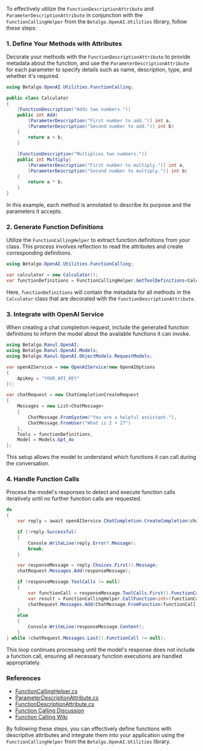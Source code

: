 To effectively utilize the `FunctionDescriptionAttribute` and `ParameterDescriptionAttribute` in conjunction with the `FunctionCallingHelper` from the `Betalgo.OpenAI.Utilities` library, follow these steps:

### 1. **Define Your Methods with Attributes**

Decorate your methods with the `FunctionDescriptionAttribute` to provide metadata about the function, and use the `ParameterDescriptionAttribute` for each parameter to specify details such as name, description, type, and whether it's required.

```csharp
using Betalgo.OpenAI.Utilities.FunctionCalling;

public class Calculator
{
    [FunctionDescription("Adds two numbers.")]
    public int Add(
        [ParameterDescription("First number to add.")] int a,
        [ParameterDescription("Second number to add.")] int b)
    {
        return a + b;
    }

    [FunctionDescription("Multiplies two numbers.")]
    public int Multiply(
        [ParameterDescription("First number to multiply.")] int a,
        [ParameterDescription("Second number to multiply.")] int b)
    {
        return a * b;
    }
}
```

In this example, each method is annotated to describe its purpose and the parameters it accepts.

### 2. **Generate Function Definitions**

Utilize the `FunctionCallingHelper` to extract function definitions from your class. This process involves reflection to read the attributes and create corresponding definitions.

```csharp
using Betalgo.OpenAI.Utilities.FunctionCalling;

var calculator = new Calculator();
var functionDefinitions = FunctionCallingHelper.GetToolDefinitions<Calculator>();
```

Here, `functionDefinitions` will contain the metadata for all methods in the `Calculator` class that are decorated with the `FunctionDescriptionAttribute`.

### 3. **Integrate with OpenAI Service**

When creating a chat completion request, include the generated function definitions to inform the model about the available functions it can invoke.

```csharp
using Betalgo.Ranul.OpenAI;
using Betalgo.Ranul.OpenAI.Models;
using Betalgo.Ranul.OpenAI.ObjectModels.RequestModels;

var openAIService = new OpenAIService(new OpenAIOptions
{
    ApiKey = "YOUR_API_KEY"
});

var chatRequest = new ChatCompletionCreateRequest
{
    Messages = new List<ChatMessage>
    {
        ChatMessage.FromSystem("You are a helpful assistant."),
        ChatMessage.FromUser("What is 2 + 2?")
    },
    Tools = functionDefinitions,
    Model = Models.Gpt_4o
};
```

This setup allows the model to understand which functions it can call during the conversation.

### 4. **Handle Function Calls**

Process the model's responses to detect and execute function calls iteratively until no further function calls are requested.

```csharp
do
{
    var reply = await openAIService.ChatCompletion.CreateCompletion(chatRequest);

    if (!reply.Successful)
    {
        Console.WriteLine(reply.Error?.Message);
        break;
    }

    var responseMessage = reply.Choices.First().Message;
    chatRequest.Messages.Add(responseMessage);

    if (responseMessage.ToolCalls != null)
    {
        var functionCall = responseMessage.ToolCalls.First().FunctionCall;
        var result = FunctionCallingHelper.CallFunction<int>(functionCall!, calculator);
        chatRequest.Messages.Add(ChatMessage.FromFunction(functionCall.Name, result.ToString()));
    }
    else
    {
        Console.WriteLine(responseMessage.Content);
    }
} while (chatRequest.Messages.Last().FunctionCall != null);
```

This loop continues processing until the model's response does not include a function call, ensuring all necessary function executions are handled appropriately.

### References

- [FunctionCallingHelper.cs](https://github.com/betalgo/openai/blob/master/OpenAI.Utilities/FunctionCalling/FunctionCallingHelper.cs)
- [ParameterDescriptionAttribute.cs](https://github.com/betalgo/openai/blob/master/OpenAI.Utilities/FunctionCalling/ParameterDescriptionAttribute.cs)
- [FunctionDescriptionAttribute.cs](https://github.com/betalgo/openai/blob/master/OpenAI.Utilities/FunctionCalling/FunctionDescriptionAttribute.cs)
- [Function Calling Discussion](https://github.com/betalgo/openai/discussions/344)
- [Function Calling Wiki](https://github.com/betalgo/openai/wiki/Function-Calling)

By following these steps, you can effectively define functions with descriptive attributes and integrate them into your application using the `FunctionCallingHelper` from the `Betalgo.OpenAI.Utilities` library. 

